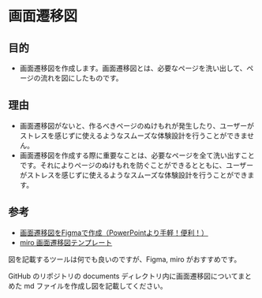 # 画面遷移図

## 目的

- 画面遷移図を作成します。画面遷移図とは、必要なページを洗い出して、ページの流れを図にしたものです。

## 理由

- 画面遷移図がないと、作るべきページのぬけもれが発生したり、ユーザーがストレスを感じずに使えるようなスムーズな体験設計を行うことができません。
- 画面遷移図を作成する際に重要なことは、必要なページを全て洗い出すことです。それによりページのぬけもれを防ぐことができるとともに、ユーザーがストレスを感じずに使えるようなスムーズな体験設計を行うことができます。

## 参考

- [画面遷移図をFigmaで作成（PowerPointより手軽！便利！）](https://qiita.com/takakenhowaken/items/e525084c9e793b19c2ee)
- [miro 画面遷移図テンプレート](https://miro.com/ja/templates/screen-flow)

図を記載するツールは何でも良いのですが、Figma, miro がおすすめです。

GitHub のリポジトリの documents ディレクトリ内に画面遷移図についてまとめた md ファイルを作成し図を記載してください。
